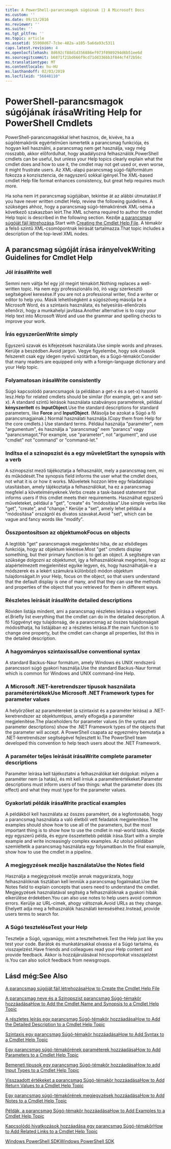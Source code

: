 ```yaml
---
title: A PowerShell-parancsmagok súgóinak |} A Microsoft Docs
ms.custom: ''
ms.date: 09/13/2016
ms.reviewer: ''
ms.suite: ''
ms.tgt_pltfrm: ''
ms.topic: article
ms.assetid: 55908d67-7cbe-482a-a105-5a6da93c5311
caps.latest.revision: 4
ms.openlocfilehash: 8d692cf88d1d356886ef973f0989294d6b51ee6d
ms.sourcegitcommit: b6871f21bd666f9cd71dd336bb3f844cf472b56c
ms.translationtype: MT
ms.contentlocale: hu-HU
ms.lasthandoff: 02/03/2019
ms.locfileid: "56848110"
---
```

# <a name="writing-help-for-powershell-cmdlets"></a><span data-ttu-id="96e30-102">PowerShell-parancsmagok súgójának írása</span><span class="sxs-lookup"><span data-stu-id="96e30-102">Writing Help for PowerShell Cmdlets</span></span>

<span data-ttu-id="96e30-103">PowerShell-parancsmagokkal lehet hasznos, de, kivéve, ha a súgótémakörök egyértelműen ismertetik a parancsmag funkciója, és hogyan kell használni, a parancsmag nem get használja, vagy még rosszabb, akkor előfordulhat, hogy akadályozná felhasználók.</span><span class="sxs-lookup"><span data-stu-id="96e30-103">PowerShell cmdlets can be useful, but unless your Help topics clearly explain what the cmdlet does and how to use it, the cmdlet may not get used or, even worse, it might frustrate users.</span></span>
<span data-ttu-id="96e30-104">Az XML-alapú parancsmag súgó-fájlformátum fokozza a konzisztencia, de nagyszerű sokkal igényel.</span><span class="sxs-lookup"><span data-stu-id="96e30-104">The XML-based cmdlet Help file format enhances consistency, but great help requires much more.</span></span>

<span data-ttu-id="96e30-105">Ha soha nem írt parancsmag súgójában, tekintse át az alábbi útmutatást.</span><span class="sxs-lookup"><span data-stu-id="96e30-105">If you have never written cmdlet Help, review the following guidelines.</span></span>
<span data-ttu-id="96e30-106">A szükséges ahhoz, hogy a parancsmag súgó-témakörének XML-séma a következő szakaszban leírt.</span><span class="sxs-lookup"><span data-stu-id="96e30-106">The XML schema required to author the cmdlet Help topic is described in the following section.</span></span>
<span data-ttu-id="96e30-107">Kezdje [a parancsmag súgóját fájl létrehozása](./how-to-create-the-cmdlet-help-file.md).</span><span class="sxs-lookup"><span data-stu-id="96e30-107">Start with [Creating the Cmdlet Help File](./how-to-create-the-cmdlet-help-file.md).</span></span>
<span data-ttu-id="96e30-108">A témakör a felső szintű XML-csomópontnak leírását tartalmazza.</span><span class="sxs-lookup"><span data-stu-id="96e30-108">That topic includes a description of the top-level XML nodes.</span></span>

## <a name="writing-guidelines-for-cmdlet-help"></a><span data-ttu-id="96e30-109">A parancsmag súgóját írása irányelvek</span><span class="sxs-lookup"><span data-stu-id="96e30-109">Writing Guidelines for Cmdlet Help</span></span>

### <a name="write-well"></a><span data-ttu-id="96e30-110">Jól írása</span><span class="sxs-lookup"><span data-stu-id="96e30-110">Write well</span></span>
<span data-ttu-id="96e30-111">Semmi nem váltja fel egy jól megírt témakört.</span><span class="sxs-lookup"><span data-stu-id="96e30-111">Nothing replaces a well-written topic.</span></span>
<span data-ttu-id="96e30-112">Ha nem egy professzionális író, író vagy szerkesztő segítségével keresése.</span><span class="sxs-lookup"><span data-stu-id="96e30-112">If you are not a professional writer, find a writer or editor to help you.</span></span>
<span data-ttu-id="96e30-113">Másik lehetőségként a súgószöveg másolja be a Microsoft Word, és a szintaxis használata, és helyesírás-ellenőrzés ellenőrzi, hogy a munkahelyi javítása.</span><span class="sxs-lookup"><span data-stu-id="96e30-113">Another alternative is to copy your Help text into Microsoft Word and use the grammar and spelling checks to improve your work.</span></span>

### <a name="write-simply"></a><span data-ttu-id="96e30-114">Írás egyszerűen</span><span class="sxs-lookup"><span data-stu-id="96e30-114">Write simply</span></span>
<span data-ttu-id="96e30-115">Egyszerű szavak és kifejezések használata.</span><span class="sxs-lookup"><span data-stu-id="96e30-115">Use simple words and phrases.</span></span>
<span data-ttu-id="96e30-116">Kerülje a beszédben.</span><span class="sxs-lookup"><span data-stu-id="96e30-116">Avoid jargon.</span></span>
<span data-ttu-id="96e30-117">Vegye figyelembe, hogy sok olvasók felszerelt csak egy idegen nyelvű szótárban, és a Súgó-témakör.</span><span class="sxs-lookup"><span data-stu-id="96e30-117">Consider that many readers are equipped only with a foreign-language dictionary and your Help topic.</span></span>

### <a name="write-consistently"></a><span data-ttu-id="96e30-118">Folyamatosan írása</span><span class="sxs-lookup"><span data-stu-id="96e30-118">Write consistently</span></span>
<span data-ttu-id="96e30-119">Súgó kapcsolódó parancsmagok (a példában a get-x és a set-x) hasonló lesz.</span><span class="sxs-lookup"><span data-stu-id="96e30-119">Help for related cmdlets should be similar (for example, get-x and set-x).</span></span>
<span data-ttu-id="96e30-120">A standard szintű leírások használata szabványos paraméterek, például **kényszerített** és **InputObject**.</span><span class="sxs-lookup"><span data-stu-id="96e30-120">Use the standard descriptions for standard parameters, like **Force** and **InputObject**.</span></span>
<span data-ttu-id="96e30-121">(Másolja be azokat a Súgó a fő parancsmagjainak.) Normál használati használja.</span><span class="sxs-lookup"><span data-stu-id="96e30-121">(Copy them from Help for the core cmdlets.) Use standard terms.</span></span>
<span data-ttu-id="96e30-122">Például használja "paraméter", nem "argumentum", és használja a "parancsmag" nem "parancs" vagy "parancsmagot."</span><span class="sxs-lookup"><span data-stu-id="96e30-122">For example, use "parameter", not "argument", and use "cmdlet" not "command" or "command-let."</span></span>

### <a name="start-the-synopsis-with-a-verb"></a><span data-ttu-id="96e30-123">Indítsa el a szinopszist és a egy művelet</span><span class="sxs-lookup"><span data-stu-id="96e30-123">Start the synopsis with a verb</span></span>
<span data-ttu-id="96e30-124">A szinopszist mező tájékoztatja a felhasználót, mely a parancsmag nem, mi és működését.</span><span class="sxs-lookup"><span data-stu-id="96e30-124">The synopsis field informs the user what the cmdlet does, not what it is or how it works.</span></span>
<span data-ttu-id="96e30-125">Műveletek hozzon létre egy feladatalapú utasításban, amely tájékoztatja a felhasználókat, ha ez a parancsmag megfelel a követelményeknek.</span><span class="sxs-lookup"><span data-stu-id="96e30-125">Verbs create a task-based statement that informs users if this cmdlet meets their requirements.</span></span>
<span data-ttu-id="96e30-126">Használhat egyszerű műveleteket, például a "get", "create" és "módosítása".</span><span class="sxs-lookup"><span data-stu-id="96e30-126">Use simple verbs like "get", "create", and "change."</span></span>
<span data-ttu-id="96e30-127">Kerülje a "set", amely lehet például a "módosítása" országról és divatos szavakat.</span><span class="sxs-lookup"><span data-stu-id="96e30-127">Avoid "set", which can be vague and fancy words like "modify".</span></span>

### <a name="focus-on-objects"></a><span data-ttu-id="96e30-128">Összpontosítson az objektumok</span><span class="sxs-lookup"><span data-stu-id="96e30-128">Focus on objects</span></span>
<span data-ttu-id="96e30-129">A legtöbb "get" parancsmagok megjelenítési hiba, de az elsődleges funkciója, hogy az objektum lekérése.</span><span class="sxs-lookup"><span data-stu-id="96e30-129">Most "get" cmdlets display something, but their primary function is to get an object.</span></span>
<span data-ttu-id="96e30-130">A segítségre van szüksége dolgozni az objektumot, így a felhasználóknak megérteni, hogy az alapértelmezett megjelenítést egyike legyen, és, hogy használhatják-e a módszerek és a lekért számukra különböző módon objektum tulajdonságait.</span><span class="sxs-lookup"><span data-stu-id="96e30-130">In your Help, focus on the object, so that users understand that the default display is one of many, and that they can use the methods and properties of the object that you retrieved for them in different ways.</span></span>

### <a name="write-detailed-descriptions"></a><span data-ttu-id="96e30-131">Részletes leírását írása</span><span class="sxs-lookup"><span data-stu-id="96e30-131">Write detailed descriptions</span></span>
<span data-ttu-id="96e30-132">Röviden listája mindent, ami a parancsmag részletes leírása a végezheti el.</span><span class="sxs-lookup"><span data-stu-id="96e30-132">Briefly list everything that the cmdlet can do in the detailed description.</span></span>
<span data-ttu-id="96e30-133">A fő függvényt egy tulajdonság, de a parancsmag az összes tulajdonságait módosíthatja, ha listájában ez a részletes leírása.</span><span class="sxs-lookup"><span data-stu-id="96e30-133">If the main function is to change one property, but the cmdlet can change all properties, list this in the detailed description.</span></span>

### <a name="use-conventional-syntax"></a><span data-ttu-id="96e30-134">A hagyományos szintaxissal</span><span class="sxs-lookup"><span data-stu-id="96e30-134">Use conventional syntax</span></span>
<span data-ttu-id="96e30-135">A standard Backus-Naur formátum, amely Windows és UNIX rendszerű parancssori súgó gyakori használja.</span><span class="sxs-lookup"><span data-stu-id="96e30-135">Use the standard Backus-Naur format which is common for Windows and UNIX command-line Help.</span></span>

### <a name="use-microsoft-net-framework-types-for-parameter-values"></a><span data-ttu-id="96e30-136">A Microsoft .NET-keretrendszer típusok használata paraméterértékek</span><span class="sxs-lookup"><span data-stu-id="96e30-136">Use Microsoft .NET Framework types for parameter values</span></span>
<span data-ttu-id="96e30-137">A helyőrzőket az paramétereket (a szintaxist és a paraméter leírása) a .NET-keretrendszer az objektumtípus, amely elfogadja a paraméter megjelenítése.</span><span class="sxs-lookup"><span data-stu-id="96e30-137">The placeholders for parameter values (in the syntax and parameter descriptions) show the .NET Framework types of the objects that the parameter will accept.</span></span>
<span data-ttu-id="96e30-138">A PowerShell csapata az egyezmény bemutatja a .NET-keretrendszer segítségével fejlesztett ki.</span><span class="sxs-lookup"><span data-stu-id="96e30-138">The PowerShell team developed this convention to help teach users about the .NET Framework.</span></span>

### <a name="write-complete-parameter-descriptions"></a><span data-ttu-id="96e30-139">A paraméter teljes leírását írása</span><span class="sxs-lookup"><span data-stu-id="96e30-139">Write complete parameter descriptions</span></span>
<span data-ttu-id="96e30-140">Paraméter leírása kell tájékoztatni a felhasználókat két dolgokat: milyen a paraméter nem (a hatás), és mit kell írniuk a paraméterértékeket.</span><span class="sxs-lookup"><span data-stu-id="96e30-140">Parameter descriptions must inform users of two things: what the parameter does (its effect) and what they must type for the parameter values.</span></span>

### <a name="write-practical-examples"></a><span data-ttu-id="96e30-141">Gyakorlati példák írása</span><span class="sxs-lookup"><span data-stu-id="96e30-141">Write practical examples</span></span>
<span data-ttu-id="96e30-142">A példákból kell használata az összes paramétert, de a legfontosabb, hogy a parancsmag használata a való életből vett feladatok megjelenítése.</span><span class="sxs-lookup"><span data-stu-id="96e30-142">The examples should show how to use all of the parameters, but the most important thing is to show how to use the cmdlet in real-world tasks.</span></span>
<span data-ttu-id="96e30-143">Kezdje egy egyszerű példa, és egyre összetettebb példák írása.</span><span class="sxs-lookup"><span data-stu-id="96e30-143">Start with a simple example and write increasingly complex examples.</span></span>
<span data-ttu-id="96e30-144">Az utolsó példában szemléltetik a parancsmag használata egy folyamatban.</span><span class="sxs-lookup"><span data-stu-id="96e30-144">In the final example, show how to use the cmdlet in a pipeline.</span></span>

### <a name="use-the-notes-field"></a><span data-ttu-id="96e30-145">A megjegyzések mezője használata</span><span class="sxs-lookup"><span data-stu-id="96e30-145">Use the Notes field</span></span>
<span data-ttu-id="96e30-146">Használja a megjegyzések mezője annak magyarázata, hogy felhasználóknak tisztában kell lenniük a parancsmag fogalmakat.</span><span class="sxs-lookup"><span data-stu-id="96e30-146">Use the Notes field to explain concepts that users need to understand the cmdlet.</span></span>
<span data-ttu-id="96e30-147">Megjegyzések használatával segítség a felhasználóknak a gyakori hibák elkerülése érdekében.</span><span class="sxs-lookup"><span data-stu-id="96e30-147">You can also use notes to help users avoid common errors.</span></span>
<span data-ttu-id="96e30-148">Kerülje az URL-címek, ahogy változnak.</span><span class="sxs-lookup"><span data-stu-id="96e30-148">Avoid URLs as they change.</span></span>
<span data-ttu-id="96e30-149">Ehelyett adja meg a felhasználók használati kereséséhez.</span><span class="sxs-lookup"><span data-stu-id="96e30-149">Instead, provide users terms to search for.</span></span>

### <a name="test-your-help"></a><span data-ttu-id="96e30-150">A Súgó tesztelése</span><span class="sxs-lookup"><span data-stu-id="96e30-150">Test your Help</span></span>
<span data-ttu-id="96e30-151">Tesztelje a Súgó, ugyanúgy, mint a tesztelhetnek.</span><span class="sxs-lookup"><span data-stu-id="96e30-151">Test the Help just like you test your code.</span></span>
<span data-ttu-id="96e30-152">Barátok és munkatársakkal olvassa el a Súgó tartalma, és visszajelzést.</span><span class="sxs-lookup"><span data-stu-id="96e30-152">Have friends and colleagues read your Help content and provide feedback.</span></span>
<span data-ttu-id="96e30-153">Akkor is hozzájárulásával hírcsoportokat visszajelzést is.</span><span class="sxs-lookup"><span data-stu-id="96e30-153">You can also solicit feedback from newsgroups.</span></span>

## <a name="see-also"></a><span data-ttu-id="96e30-154">Lásd még:</span><span class="sxs-lookup"><span data-stu-id="96e30-154">See Also</span></span>

 [<span data-ttu-id="96e30-155">A parancsmag súgóját fájl létrehozása</span><span class="sxs-lookup"><span data-stu-id="96e30-155">How to Create the Cmdlet Help File</span></span>](./how-to-create-the-cmdlet-help-file.md)

 [<span data-ttu-id="96e30-156">A parancsmag neve és a Szinopszist parancsmag Súgó-témakör hozzáadása</span><span class="sxs-lookup"><span data-stu-id="96e30-156">How to Add the Cmdlet Name and Synopsis to a Cmdlet Help Topic</span></span>](./how-to-add-the-cmdlet-name-and-synopsis-to-a-cmdlet-help-topic.md)

 [<span data-ttu-id="96e30-157">A részletes leírás egy parancsmag Súgó-témakör hozzáadása</span><span class="sxs-lookup"><span data-stu-id="96e30-157">How to Add the Detailed Description to a Cmdlet Help Topic</span></span>](./how-to-add-a-cmdlet-description.md)

 [<span data-ttu-id="96e30-158">Szintaxis egy parancsmag Súgó-témakör hozzáadása</span><span class="sxs-lookup"><span data-stu-id="96e30-158">How to Add Syntax to a Cmdlet Help Topic</span></span>](./how-to-add-syntax-to-a-cmdlet-help-topic.md)

 [<span data-ttu-id="96e30-159">Egy parancsmag súgó-témakörének paraméterek hozzáadása</span><span class="sxs-lookup"><span data-stu-id="96e30-159">How to Add Parameters to a Cmdlet Help Topic</span></span>](./how-to-add-parameter-information.md)

 [<span data-ttu-id="96e30-160">Bemeneti típusok egy parancsmag Súgó-témakör hozzáadása</span><span class="sxs-lookup"><span data-stu-id="96e30-160">How to add Input Types to a Cmdlet Help Topic</span></span>](./how-to-add-input-types-to-a-cmdlet-help-topic.md)

 [<span data-ttu-id="96e30-161">Visszaadott értékeket a parancsmag Súgó-témakör hozzáadása</span><span class="sxs-lookup"><span data-stu-id="96e30-161">How to Add Return Values to a Cmdlet Help Topic</span></span>](./how-to-add-return-values-to-a-cmdlet-help-topic.md)

 [<span data-ttu-id="96e30-162">Egy parancsmag súgó-témakörének megjegyzések hozzáadása</span><span class="sxs-lookup"><span data-stu-id="96e30-162">How to Add Notes to a Cmdlet Help Topic</span></span>](./how-to-add-notes-to-a-cmdlet-help-topic.md)

 [<span data-ttu-id="96e30-163">Példák, a parancsmag Súgó-témakör hozzáadása</span><span class="sxs-lookup"><span data-stu-id="96e30-163">How to Add Examples to a Cmdlet Help Topic</span></span>](./how-to-add-examples-to-a-cmdlet-help-topic.md)

 [<span data-ttu-id="96e30-164">Kapcsolódó hivatkozások hozzáadása egy parancsmag Súgó-témakör</span><span class="sxs-lookup"><span data-stu-id="96e30-164">How to Add Related Links to a Cmdlet Help Topic</span></span>](./how-to-add-related-links-to-a-cmdlet-help-topic.md)

 [<span data-ttu-id="96e30-165">Windows PowerShell SDK</span><span class="sxs-lookup"><span data-stu-id="96e30-165">Windows PowerShell SDK</span></span>](../windows-powershell-reference.md)